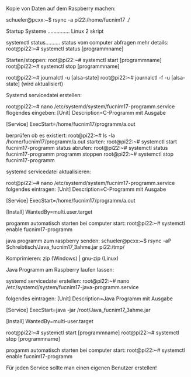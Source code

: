 Kopie von Daten auf dem Raspberry machen:

schueler@pcxx:~$ rsync -a pi22:/home/fucnim17 ./

Startup Systeme ............... Linux 2 skript


systemctl status.......... status vom computer abfragen
mehr details: root@pi22:~# systemctl status [programmname]

Starten/stoppen: root@pi22:~# systemctl start [programmname]
                 root@pi22:~# systemctl stop [programmname]
                 
root@pi22:~# journalctl -u [alsa-state]
root@pi22:~# journalctl -f -u [alsa-state]  (wird aktualisiert)

Systemd servicedatei erstellen:

root@pi22:~# nano /etc/systemd/system/fucnim17-programm.service
flogendes eingeben: 
[Unit]
Description=C-Programm mit Ausgabe

[Service]
ExecStart=/home/fucnim17/programm/a.out

berprüfen ob es existiert: root@pi22:~# ls -la /home/fucnim17/programm/a.out
starten: root@pi22:~# systemctl start fucnim17-programm
status abrufen: root@pi22:~# systemctl status fucnim17-programm
programm stoppen root@pi22:~# systemctl stop fucnim17-programm

systemd servicedatei aktualisieren:

root@pi22:~# nano /etc/systemd/system/fucnim17-programm.service
folgendes eintragen:
[Unit]
Description=C-Programm mit Ausgabe

[Service]
ExecStart=/home/fucnim17/programm/a.out

[Install]
WantedBy=multi.user.target

progamm automatisch starten bei computer start: root@pi22:~# systemctl enable fucnim17-programm

java programm zum raspberry senden: schueler@pcxx:~$ rsync -aP Schreibtisch/Java_fucnim17_3ahme.jar pi22:/tmp/

Komprimieren: zip (Windows) | gnu-zip (Linux)


Java Programm am Raspberry laufen lassen:

systemd servicedatei erstellen:
root@pi22:~# nano /etc/systemd/system/fucnim17-java-programm.service

folgendes eintragen:
[Unit]
Description=Java Programm mit Ausgabe

[Service]
ExecStart=java -jar /root/Java_fucnim17_3ahme.jar

[Install]
WantedBy=multi-user.target

 root@pi22:~# systemctl start [programmname]
 root@pi22:~# systemctl stop [programmname]

progamm automatisch starten bei computer start: root@pi22:~# systemctl enable fucnim17-programm

Für jeden Service sollte man einen eigenen Benutzer erstellen!











